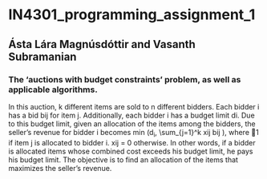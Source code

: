 # IN4301_programming_assignment_1

## Ásta Lára Magnúsdóttir and Vasanth Subramanian

### The ‘auctions with budget constraints’ problem, as well as applicable algorithms. 
In this auction, k different items are sold to n different bidders. Each bidder i has a bid bij for item j. Additionally, each bidder i has a budget limit di. Due to this budget limit, given an allocation of the items among the bidders, the seller’s revenue for bidder i becomes min (d<sub>i</sub>, \sum_{j=1}^k xij bij ), where
􏰝1 if item j is allocated to bidder i. xij = 0 otherwise.
In other words, if a bidder is allocated items whose combined cost exceeds his budget limit, he pays his budget limit. The objective is to find an allocation of the items that maximizes the seller’s revenue.
